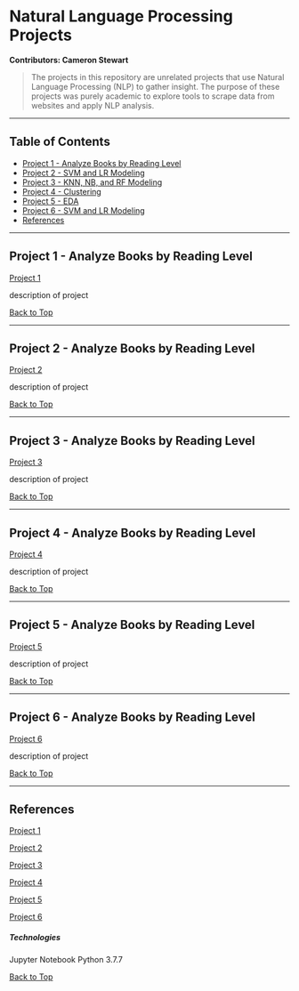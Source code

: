 
<a name="BackToTop"></a>


# Natural Language Processing Projects

**Contributors: Cameron Stewart**

>The projects in this repository are unrelated projects that use Natural Language Processing (NLP) to gather insight. The purpose of these projects was purely academic to explore tools to scrape data from websites and apply NLP analysis.

---

## Table of Contents
- [Project 1 - Analyze Books by Reading Level](#P1)
- [Project 2 - SVM and LR Modeling](#P2)
- [Project 3 - KNN, NB, and RF Modeling](#P3)
- [Project 4 - Clustering](#P4)
- [Project 5 - EDA](#P5)
- [Project 6 - SVM and LR Modeling](#P6)
- [References](#References)

---

<a name="P1"></a>

## Project 1 - Analyze Books by Reading Level

[Project 1](../main/Project%201/Project_1.ipynb)

description of project

[Back to Top](#BackToTop)

---

<a name="P2"></a>

## Project 2 - Analyze Books by Reading Level

[Project 2](../main/Project%202/Project_2.ipynb)

description of project

[Back to Top](#BackToTop)

---

<a name="P3"></a>

## Project 3 - Analyze Books by Reading Level

[Project 3](../main/Project%203/Project_3.ipynb)

description of project

[Back to Top](#BackToTop)

---

<a name="P4"></a>

## Project 4 - Analyze Books by Reading Level

[Project 4](../main/Project%204/Project_4.ipynb)

description of project

[Back to Top](#BackToTop)

---

<a name="P5"></a>

## Project 5 - Analyze Books by Reading Level

[Project 5](../main/Project%205/Project_5.ipynb)

description of project

[Back to Top](#BackToTop)

---

<a name="P6"></a>

## Project 6 - Analyze Books by Reading Level

[Project 6](../main/Project%206/Project_6.ipynb)

description of project

[Back to Top](#BackToTop)

---

<a name="References"></a>

## References

[Project 1](../main/Project%201/Project_1.ipynb)

[Project 2](../main/Project%202/Project_2.ipynb)

[Project 3](../main/Project%203/Project_3.ipynb)

[Project 4](../main/Project%204/Project_4.ipynb)

[Project 5](../main/Project%205/Project_5.ipynb)

[Project 6](../main/Project%206/Project_6.ipynb)


##### Technologies

Jupyter Notebook 
Python 3.7.7

[Back to Top](#BackToTop)
